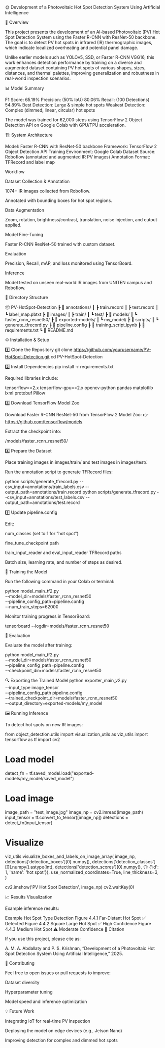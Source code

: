 
🌞 Development of a Photovoltaic Hot Spot Detection System Using Artificial Intelligence

🧠 Overview

This project presents the development of an AI-based Photovoltaic (PV) Hot Spot Detection System using the Faster R-CNN with ResNet-50 backbone. The goal is to detect PV hot spots in infrared (IR) thermographic images, which indicate localized overheating and potential panel damage.

Unlike earlier models such as YOLOv5, SSD, or Faster R-CNN VGG16, this work enhances detection performance by training on a diverse and augmented dataset containing PV hot spots of various shapes, sizes, distances, and thermal palettes, improving generalization and robustness in real-world inspection scenarios.

📊 Model Summary

F1 Score: 65.19%
Precision: (50% IoU)	80.06%
Recall: (100 Detections)	54.89%
Best Detection:	Large & simple hot spots
Weakest Detection:	Complex (dimmed, linear, circular) hot spots

The model was trained for 62,000 steps using TensorFlow 2 Object Detection API on Google Colab with GPU/TPU acceleration.

🏗️ System Architecture

Model: Faster R-CNN with ResNet-50 backbone
Framework: TensorFlow 2 Object Detection API
Training Environment: Google Colab
Dataset Source: Roboflow (annotated and augmented IR PV images)
Annotation Format: TFRecord and label map

Workflow

Dataset Collection & Annotation

1074+ IR images collected from Roboflow.

Annotated with bounding boxes for hot spot regions.

Data Augmentation

Zoom, rotation, brightness/contrast, translation, noise injection, and cutout applied.

Model Fine-Tuning

Faster R-CNN ResNet-50 trained with custom dataset.

Evaluation

Precision, Recall, mAP, and loss monitored using TensorBoard.

Inference

Model tested on unseen real-world IR images from UNITEN campus and Roboflow.

🧩 Directory Structure

📦 PV-HotSpot-Detection
 ┣ 📂 annotations/
 ┃ ┣ train.record
 ┃ ┣ test.record
 ┃ ┗ label_map.pbtxt
 ┣ 📂 images/
 ┃ ┣ train/
 ┃ ┗ test/
 ┣ 📂 models/
 ┃ ┗ faster_rcnn_resnet50/
 ┣ 📂 exported-models/
 ┃ ┗ my_model/
 ┣ 📂 scripts/
 ┃ ┗ generate_tfrecord.py
 ┣ 📜 pipeline.config
 ┣ 📜 training_script.ipynb
 ┣ 📜 requirements.txt
 ┗ 📜 README.md

⚙️ Installation & Setup

1️⃣ Clone the Repository
git clone https://github.com/yourusername/PV-HotSpot-Detection.git
cd PV-HotSpot-Detection

2️⃣ Install Dependencies
pip install -r requirements.txt


Required libraries include:

tensorflow==2.x
tensorflow-gpu==2.x
opencv-python
pandas
matplotlib
lxml
protobuf
Pillow

3️⃣ Download TensorFlow Model Zoo

Download Faster R-CNN ResNet-50 from TensorFlow 2 Model Zoo:
👉 https://github.com/tensorflow/models

Extract the checkpoint into:

/models/faster_rcnn_resnet50/

4️⃣ Prepare the Dataset

Place training images in images/train/ and test images in images/test/.

Run the annotation script to generate TFRecord files:

python scripts/generate_tfrecord.py --csv_input=annotations/train_labels.csv --output_path=annotations/train.record
python scripts/generate_tfrecord.py --csv_input=annotations/test_labels.csv --output_path=annotations/test.record

5️⃣ Update pipeline.config

Edit:

num_classes (set to 1 for “hot spot”)

fine_tune_checkpoint path

train_input_reader and eval_input_reader TFRecord paths

Batch size, learning rate, and number of steps as desired.

🚀 Training the Model

Run the following command in your Colab or terminal:

python model_main_tf2.py \
  --model_dir=models/faster_rcnn_resnet50 \
  --pipeline_config_path=pipeline.config \
  --num_train_steps=62000


Monitor training progress in TensorBoard:

tensorboard --logdir=models/faster_rcnn_resnet50

🧪 Evaluation

Evaluate the model after training:

python model_main_tf2.py \
  --model_dir=models/faster_rcnn_resnet50 \
  --pipeline_config_path=pipeline.config \
  --checkpoint_dir=models/faster_rcnn_resnet50

🔍 Exporting the Trained Model
python exporter_main_v2.py \
  --input_type image_tensor \
  --pipeline_config_path pipeline.config \
  --trained_checkpoint_dir=models/faster_rcnn_resnet50 \
  --output_directory=exported-models/my_model

🖼️ Running Inference

To detect hot spots on new IR images:

from object_detection.utils import visualization_utils as viz_utils
import tensorflow as tf
import cv2

# Load model
detect_fn = tf.saved_model.load("exported-models/my_model/saved_model")

# Load image
image_path = "test_image.jpg"
image_np = cv2.imread(image_path)
input_tensor = tf.convert_to_tensor([image_np])
detections = detect_fn(input_tensor)

# Visualize
viz_utils.visualize_boxes_and_labels_on_image_array(
    image_np,
    detections['detection_boxes'][0].numpy(),
    detections['detection_classes'][0].numpy().astype(int),
    detections['detection_scores'][0].numpy(),
    {1: {'id': 1, 'name': 'hot spot'}},
    use_normalized_coordinates=True,
    line_thickness=3,
)

cv2.imshow('PV Hot Spot Detection', image_np)
cv2.waitKey(0)

📈 Results Visualization

Example inference results:

Example	Hot Spot Type	Detection
Figure 4.4.1	Far-Distant Hot Spot	✅ Detected
Figure 4.4.2	Square Large Hot Spot	✅ High Confidence
Figure 4.4.3	Medium Hot Spot	⚠️ Moderate Confidence
🧾 Citation

If you use this project, please cite as:

A. M. A. Abdallaty and P. S. Krishnan, “Development of a Photovoltaic Hot Spot Detection System Using Artificial Intelligence,” 2025.

🤝 Contributing

Feel free to open issues or pull requests to improve:

Dataset diversity

Hyperparameter tuning

Model speed and inference optimization

💡 Future Work

Integrating IoT for real-time PV inspection

Deploying the model on edge devices (e.g., Jetson Nano)

Improving detection for complex and dimmed hot spots
